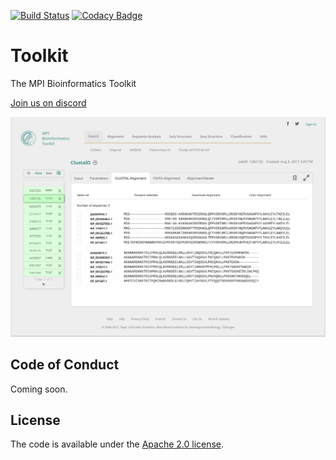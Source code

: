 [![Build Status](https://travis-ci.com/proteinevolution/Toolkit.svg?branch=master)](https://travis-ci.com/proteinevolution/Toolkit)
[![Codacy Badge](https://api.codacy.com/project/badge/Grade/582fb3f9002a48cfa001bc5b9b8aee45)](https://www.codacy.com?utm_source=github.com&amp;utm_medium=referral&amp;utm_content=zy4/Toolkit&amp;utm_campaign=Badge_Grade)
# Toolkit
The MPI Bioinformatics Toolkit

[Join us on discord](https://discord.gg/u4GdvTW)

<img src="https://raw.githubusercontent.com/proteinevolution/Toolkit/master/public/images/toolkitscreenshot.png" alt="MPI Bioinformatics Toolkit" />


## Code of Conduct

Coming soon.

## License

The code is available under the [Apache 2.0 license](LICENSE).
